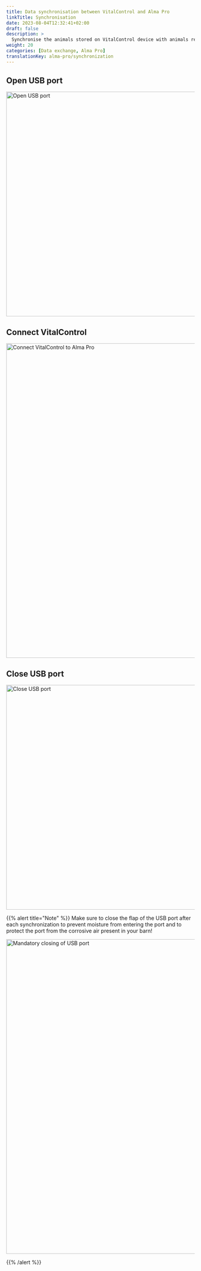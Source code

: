 ```yaml
---
title: Data synchronisation between VitalControl and Alma Pro
linkTitle: Synchronisation
date: 2023-08-04T12:32:41+02:00
draft: false
description: >
  Synchronise the animals stored on VitalControl device with animals registered on the automatic feeder and transfer measured values recorded with VitalControl device to the feeder for evaluation purposes and better visualisation.
weight: 20
categories: [Data exchange, Alma Pro]
translationKey: alma-pro/synchronization
---
```

## Open USB port

<img src="/images/synchronisation/open-usb-slot.svg" width="600" align="bottom" alt="Open USB port" title="Open USB port" />

## Connect VitalControl

<img src="/images/synchronisation/connect-vitalcontrol-alma_pro.svg" width="840" align="bottom" alt="Connect VitalControl to Alma Pro" title="Connection VitalControl Alma Pro" />

## Close USB port

<img src="/images/synchronisation/close-usb-slot.svg" width="600" align="bottom" alt="Close USB port" title="Close USB port" />

{{% alert title="Note" %}}
Make sure to close the flap of the USB port after each synchronization to prevent moisture from entering the port and to protect the port from the corrosive air present in your barn!

<img src="/images/synchronisation/info-close-usb-mandatory.svg" width="840" align="bottom" alt="Mandatory closing of USB port" title="Closing of USB port" />

{{% /alert %}}
